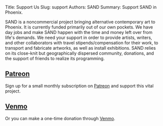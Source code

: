 Title: Support Us
Slug: support
Authors: SAND
Summary: Support SAND in Phoenix.

SAND is a noncommercial project bringing alternative contemporary art to Phoenix. It is currently funded primarily out of our own pockets. We have day jobs and make SAND happen with the time and money left over from life's demands. We need your support in order to provide artists, writers, and other collaborators with travel stipends/compensation for their work, to transport and fabricate artworks, as well as install exhibitions. SAND relies on its close-knit but geographically dispersed community, donations, and the support of friends to realize its programming. 

## [Patreon](https://www.patreon.com/sandzone)

Sign up for a small monthly subscription on [Patreon](https://www.patreon.com/sandzone) and support this vital project.

## [Venmo](https://venmo.com/Justen-Waterhouse)

Or you can make a one-time donation through [Venmo](https://venmo.com/Justen-Waterhouse).
